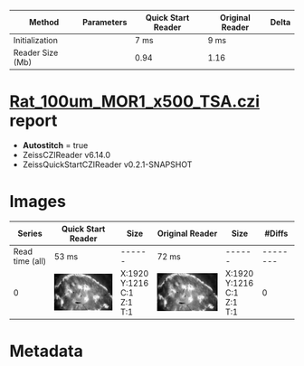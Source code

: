 |  Method            | Parameters       | Quick Start Reader | Original Reader | Delta  |
| -------------------|------------------|--------------------|-----------------|------- |
| Initialization     |                  |7 ms|9 ms|        |
| Reader Size (Mb)     |                  |0.94|1.16|        |
# [Rat_100um_MOR1_x500_TSA.czi](https://zenodo.org/record/7818783/files/Rat_100um_MOR1_x500_TSA.czi) report
 - **Autostitch** = true
 - ZeissCZIReader v6.14.0
 - ZeissQuickStartCZIReader v0.2.1-SNAPSHOT

# Images 

| Series            | Quick Start Reader | Size | Original Reader | Size | #Diffs |
|-------------------|--------------------|------|-----------------|------|--------|
| Read time (all)   |53 ms|------|72 ms|------|--------|
|0|![Rat_100um_MOR1_x500_TSA.quick_true.flat_true.stitch_true.series_0.jpg](Rat_100um_MOR1_x500_TSA/Rat_100um_MOR1_x500_TSA.quick_true.flat_true.stitch_true.series_0.jpg)|X:1920<br>Y:1216<br>C:1<br>Z:1<br>T:1|![Rat_100um_MOR1_x500_TSA.quick_false.flat_true.stitch_true.series_0.jpg](Rat_100um_MOR1_x500_TSA/Rat_100um_MOR1_x500_TSA.quick_false.flat_true.stitch_true.series_0.jpg)|X:1920<br>Y:1216<br>C:1<br>Z:1<br>T:1|0|

# Metadata

